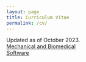 ```yaml
---
layout: page
title: Curriculum Vitae
permalink: /cv/
---
```

<!--
This is the base Jekyll theme. You can find out more info about customizing your Jekyll theme, as well as basic Jekyll usage documentation at [jekyllrb.com](http://jekyllrb.com/)

You can find the source code for the Jekyll new theme at:
{% include icon-github.html username="jglovier" %} /
[jekyll-new](https://github.com/jglovier/jekyll-new)

You can find the source code for Jekyll at
{% include icon-github.html username="jekyll" %} /
[jekyll](https://github.com/jekyll/jekyll)
-->

Updated as of October 2023.<br>
[Mechanical and Biomedical](/_Joshua-Ching-2023-10-03-mechanical.pdf)<br>
[Software](/_Joshua-Ching-2023-10-03-software.pdf)<br>